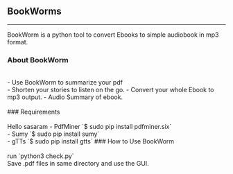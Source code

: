 ## BookWorms
---
BookWorm is a python tool to convert Ebooks to simple audiobook in mp3 format.<br>
### About BookWorm <br>
<br>
- Use BookWorm to summarize your pdf<br>
- Shorten your stories to listen on the go.
- Convert your whole Ebook to mp3 output.
- Audio Summary of ebook.

<br>
<br>
### Requirements<br><br>
Hello sasaram
- PdfMiner    `$ sudo pip install pdfminer.six`<br>
- Sumy        `$ sudo pip install sumy`<br>
- gTTs        `$ sudo pip install gtts`
### How to Use BookWorm<br>
<br>
run `python3 check.py`<br>
Save .pdf files in same directory and use the GUI.
